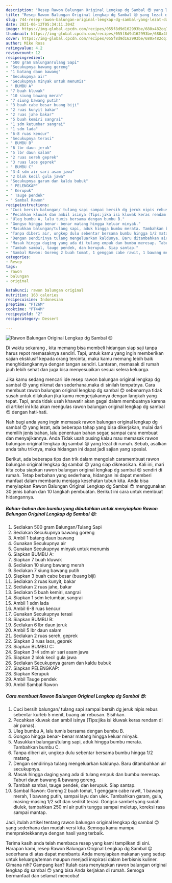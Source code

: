 ```yaml
---
description: "Resep Rawon Balungan Original Lengkap dg Sambal 😍 yang lezat dan Mudah Dibuat"
title: "Resep Rawon Balungan Original Lengkap dg Sambal 😍 yang lezat dan Mudah Dibuat"
slug: 744-resep-rawon-balungan-original-lengkap-dg-sambal-yang-lezat-dan-mudah-dibuat
date: 2021-06-12T05:34:11.304Z
image: https://img-global.cpcdn.com/recipes/055f8d9d162993be/680x482cq70/rawon-balungan-original-lengkap-dg-sambal-😍-foto-resep-utama.jpg
thumbnail: https://img-global.cpcdn.com/recipes/055f8d9d162993be/680x482cq70/rawon-balungan-original-lengkap-dg-sambal-😍-foto-resep-utama.jpg
cover: https://img-global.cpcdn.com/recipes/055f8d9d162993be/680x482cq70/rawon-balungan-original-lengkap-dg-sambal-😍-foto-resep-utama.jpg
author: Mike Ross
ratingvalue: 4.2
reviewcount: 12
recipeingredient:
- "500 gram BalunganTulang Sapi"
- "Secukupnya bawang goreng"
- "1 batang daun bawang"
- "Secukupnya air"
- "Secukupnya minyak untuk menumis"
- " BUMBU A"
- "7 buah kluwak"
- "10 siung bawang merah"
- "7 siung bawang putih"
- "3 buah cabe besar buang biji"
- "2 ruas kunyit bakar"
- "2 ruas jahe bakar"
- "5 buah kemiri sangrai"
- "1 sdm ketumbar sangrai"
- "1 sdm lada"
- "6-8 ruas kencur"
- "Secukupnya terasi"
- " BUMBU B"
- "6 lbr daun jeruk"
- "5 lbr daun salam"
- "2 ruas sereh geprek"
- "3 ruas laos geprek"
- " BUMBU C"
- "3-4 sdm air sari asam jawa"
- "2 blok kecil gula jawa"
- "Secukupnya garam dan kaldu bubuk"
- " PELENGKAP"
- " Kerupuk"
- " Tauge pendek"
- " Sambal Rawon"
recipeinstructions:
- "Cuci bersih balungan/ tulang sapi sampai bersih dg jeruk nipis rebus sebentar kurleb 5 menit, buang air rebusan. Sisihkan."
- "Pecahkan kluwak dan ambil isinya (Tips:jika isi kluwak keras rendam di air panas)."
- "Uleg bumbu A, lalu tumis bersama dengan bumbu B."
- "Gongso hingga benar- benar matang hingga keluar minyak."
- "Masukkan balungan/tulang sapi, aduk hingga bumbu merata. Tambahkan bumbu C."
- "Tanpa diberi air, ungkep dulu sebentar bersama bumbu hingga 1/2 matang."
- "Dengan sendirinya tulang mengeluarkan kaldunya. Baru ditambahkan air secukupnya."
- "Masak hingga daging yang ada di tulang empuk dan bumbu meresap. Taburi daun bawang &amp; bawang goreng."
- "Tambah sambal, tauge pendek, dan kerupuk. Siap santap."
- "Sambal Rawon: Goreng 2 buah tomat, 1 genggam cabe rawit, 1 bawang merah, 1 bawang putih, sampai layu dan ulek. Tambahkan garam, gula, masing-masing 1/2 sdt dan sedikit terasi. Gongso sambel yang sudah diulek, tambahkan 250 ml air putih tunggu sampai meletup, koreksi rasa sampai mantap."
categories:
- Resep
tags:
- rawon
- balungan
- original

katakunci: rawon balungan original 
nutrition: 163 calories
recipecuisine: Indonesian
preptime: "PT26M"
cooktime: "PT44M"
recipeyield: "2"
recipecategory: Dessert

---
```



![Rawon Balungan Original Lengkap dg Sambal 😍](https://img-global.cpcdn.com/recipes/055f8d9d162993be/680x482cq70/rawon-balungan-original-lengkap-dg-sambal-😍-foto-resep-utama.jpg)

Di waktu  sekarang , kita memang bisa membeli hidangan siap saji tanpa harus repot memasaknya sendiri. Tapi, untuk kamu yang ingin memberikan sajian eksklusif kepada orang tercinta, maka kamu memang lebih baik menghidangkannya dengan tangan sendiri. Lantaran, memasak di rumah jauh lebih sehat dan juga bisa menyesuaikan sesuai selera keluarga.

Jika kamu sedang mencari ide resep rawon balungan original lengkap dg sambal 😍 yang nikmat dan sederhana,maka di sinilah tempatnya. Cara membuat rawon balungan original lengkap dg sambal 😍  sebenarnya tidak susah untuk dilakukan jika kamu mengerjakannya dengan langkah yang tepat. Tapi, anda tidak usah khawatir akan gagal dalam membuatnya 
karena di artikel ini kita akan mengulas rawon balungan original lengkap dg sambal 😍 dengan hati-hati.  



Nah bagi anda yang ingin memasak rawon balungan original lengkap dg sambal 😍 yang lezat, ada beberapa tahap yang bisa dikerjakan, mulai dari memilih jenis bahan, lalu penentuan bahan segar, sampai cara membuat dan menyajikannya. Anda Tidak usah pusing kalau mau memasak rawon balungan original lengkap dg sambal 😍 yang lezat di rumah. Sebab, asalkan anda  tahu triknya, maka hidangan ini dapat jadi sajian yang spesial.

Berikut, ada beberapa tips dan trik dalam mengolah caramembuat rawon balungan original lengkap dg sambal 😍 yang siap dikreasikan. Kali ini, mari kita coba siapkan rawon balungan original lengkap dg sambal 😍 sendiri di rumah. Tetap berbahan yang sederhana, hidangan ini dapat memberi manfaat dalam membantu menjaga kesehatan tubuh kita. Anda bisa menyiapkan Rawon Balungan Original Lengkap dg Sambal 😍 menggunakan 30 jenis bahan dan 10 langkah pembuatan. Berikut ini cara untuk membuat hidangannya.

<!--inarticleads1-->

##### Bahan-bahan dan bumbu yang dibutuhkan untuk menyiapkan Rawon Balungan Original Lengkap dg Sambal 😍:

1. Sediakan 500 gram Balungan/Tulang Sapi
1. Sediakan Secukupnya bawang goreng
1. Ambil 1 batang daun bawang
1. Gunakan Secukupnya air
1. Gunakan Secukupnya minyak untuk menumis
1. Siapkan  BUMBU A:
1. Siapkan 7 buah kluwak
1. Sediakan 10 siung bawang merah
1. Sediakan 7 siung bawang putih
1. Siapkan 3 buah cabe besar (buang biji)
1. Sediakan 2 ruas kunyit, bakar
1. Sediakan 2 ruas jahe, bakar
1. Sediakan 5 buah kemiri, sangrai
1. Siapkan 1 sdm ketumbar, sangrai
1. Ambil 1 sdm lada
1. Ambil 6-8 ruas kencur
1. Gunakan Secukupnya terasi
1. Siapkan  BUMBU B:
1. Sediakan 6 lbr daun jeruk
1. Ambil 5 lbr daun salam
1. Sediakan 2 ruas sereh, geprek
1. Siapkan 3 ruas laos, geprek
1. Siapkan  BUMBU C:
1. Siapkan 3-4 sdm air sari asam jawa
1. Siapkan 2 blok kecil gula jawa
1. Sediakan Secukupnya garam dan kaldu bubuk
1. Siapkan  PELENGKAP:
1. Siapkan  Kerupuk
1. Ambil  Tauge pendek
1. Ambil  Sambal Rawon




<!--inarticleads2-->

##### Cara membuat Rawon Balungan Original Lengkap dg Sambal 😍:

1. Cuci bersih balungan/ tulang sapi sampai bersih dg jeruk nipis rebus sebentar kurleb 5 menit, buang air rebusan. Sisihkan.
1. Pecahkan kluwak dan ambil isinya (Tips:jika isi kluwak keras rendam di air panas).
1. Uleg bumbu A, lalu tumis bersama dengan bumbu B.
1. Gongso hingga benar- benar matang hingga keluar minyak.
1. Masukkan balungan/tulang sapi, aduk hingga bumbu merata. Tambahkan bumbu C.
1. Tanpa diberi air, ungkep dulu sebentar bersama bumbu hingga 1/2 matang.
1. Dengan sendirinya tulang mengeluarkan kaldunya. Baru ditambahkan air secukupnya.
1. Masak hingga daging yang ada di tulang empuk dan bumbu meresap. Taburi daun bawang &amp; bawang goreng.
1. Tambah sambal, tauge pendek, dan kerupuk. Siap santap.
1. Sambal Rawon: Goreng 2 buah tomat, 1 genggam cabe rawit, 1 bawang merah, 1 bawang putih, sampai layu dan ulek. Tambahkan garam, gula, masing-masing 1/2 sdt dan sedikit terasi. Gongso sambel yang sudah diulek, tambahkan 250 ml air putih tunggu sampai meletup, koreksi rasa sampai mantap.




Jadi, itulah artikel tentang  rawon balungan original lengkap dg sambal 😍  yang sederhana dan mudah versi kita. Semoga kamu mampu mempraktekkannya dengan hasil yang terbaik. 

Terima kasih anda telah membaca resep yang kami tampilkan di sini. Harapan kami, resep  Rawon Balungan Original Lengkap dg Sambal 😍 sederhana di atas dapat membantu Anda menyiapkan makanan yang sedap untuk keluarga/teman maupun menjadi inspirasi dalam berbisnis kuliner. Gimana nih? Gampang kan? Itulah cara menyiapkan rawon balungan original lengkap dg sambal 😍 yang bisa Anda kerjakan di rumah. Semoga bermanfaat dan selamat mencoba!

